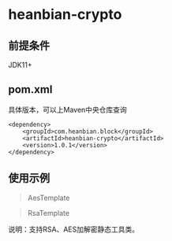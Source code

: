 # heanbian-crypto

## 前提条件

JDK11+

## pom.xml

具体版本，可以上Maven中央仓库查询

```
<dependency>
	<groupId>com.heanbian.block</groupId>
	<artifactId>heanbian-crypto</artifactId>
	<version>1.0.1</version>
</dependency>
```

## 使用示例


> AesTemplate

> RsaTemplate


说明：支持RSA、AES加解密静态工具类。